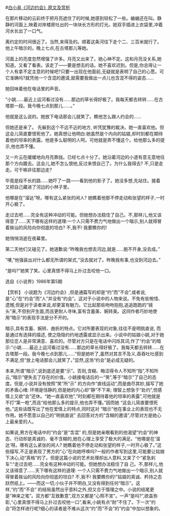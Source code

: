 #[白小易《河边约会》原文及赏析](https://www.vrrw.net/wx/15333.html)

在那片移动的云彩终于把月亮遮住了的时候,她感到轻松了一些。蛐蛐还在叫。静静的河面上,映着对岸楼房吐出的一块块长方形的灯光。她双手插进上衣袋里,冲着河水长出了一口气。

离约定的时间很近了。当然,来得及的。顺着这条河往下走个二、三百米就行了。他上午暗示的。晚上七点,在古塔那儿等她。

河面上的亮度忽然增强了许多。月亮又出来了。她心神不定。这和月亮没关系,她知道。又看了看表。该走了——要是想去的话。她不喜欢迟到。但是,你总得让一个人有拿不定主意的时候吧?只要一出现在他面前,无疑就是表明了自己的心愿。可它准确吗?就凭他一个含混的邀请,就需要我做出一点儿也含混不得的姿态……

她回味着他在电话里的声音。

“小姚……最近上运河看过没有……那边的草长得好极了。我每天都去转转……在古塔那一段。我今晚七点到那儿……。”

他就是这么说的。她放下电话那会儿就笑了。瞧他怎么跟人约会的……

但她还是来了。 先躲到这个不远不近的地方, 听凭犹豫的裁决。她一直喜欢他。但这会儿简直要恨死他了。她真想让他明白:她虽然是个内向的姑娘,却时刻都在期待着他的坦率的表露。他是多么聪明的人呵。可他就是弄不懂这个。给他那么多的提示,他也弄不懂。

又一片云在缓缓地向月亮靠拢。已经七点十分了。她沿着河边的小道有意无意地往那个方向踱去。这会儿,她不怎么恨他,反过来恨自己了。为什么我得去? 不,只是走走。可干嘛非往那边走?

毕竟是段不长的路……她吓了一跳——看到他的影子了。她没多想,先站住。接着又把自己藏进了河边的小林子里。

他哪是在“溜达”呀。哪有这么紧张的闲人? 她瞧着他那不停走动和张望的样子,一时开心极了。

走过去吧……完全有这种冲动的可能。但她想办法稳住了自己。不,那样儿,他又该得意了……天下哪有这样的道理:一个人只需不费力气地做出一个暗示,别人就得冒着挨讪的风险向你彻底的坦白? 不,我不! 我要瞧你的!

她悄悄消逝在夜幕里。

第二天他们又碰见了。她道歉说:“昨晚我也想去河边,就是……脱不开身,没去成。”

“噢,”他强装出对什么都无所谓的架式,“没去就对了。昨晚我有事,也没到河边去。”

“是吗?”她笑了笑。心里真恨不得马上扑过去咬他一口。

选自《小说界》1986年第5期



【赏析】 小说题为《河边约会》,但是通篇写的却是“约”而“不会”,或者说,是“心”在“约会”而“人”并没有“约会”。这对于小说中的人物来说。不免有些惋惜、遗憾,但是对于读者来说,却更富有魅力。它比起那些吻吻抱抱,追追跑跑的“镜头”来,不但别开生面,而且更耐人寻味,富有含蓄美、婉转美。这同作者巧妙地使用“暗示”的表现手法是分不开的。

暗示,具有含蓄、婉转、曲折的特点。它对所要表现的对象,往往不是明挑直说, 而是通过有选择的描述, 使之隐隐约约地透露或显示出来。小说中的姑娘小姚,对于她那位恋人是非常满意、喜欢的。尽管对方只是在电话中闪烁其词,作了“约会”的暗示:“小姚……最近上运河看过没有……那边的草长得好极了。我每天都去转转……在古塔那一段。我今晚七点到那儿……”但是她听了,虽然对其言不及义,吞吞吐吐感到不满足,但“放上电话那会儿就笑了。”显然,这场“约会”是必成无疑的。

本来,所谓“暗示”,说到底还是要“示”。否则,含糊、晦涩得令人不知所“指”,不知所云,“暗示”便失去了存在的价值。小姚接电话后的一“笑”,等于“暗示”了自己的态度。但是,小说并没有按照“笑”所“示” 的方向作“直线运动”,而是曲尽其妙,描写了她的矛盾心绪: 环境是恬静的,但是她的内心却“静”不下来; 理智上想急于“赴约”,但感情上又欲“会”还休。“她一直喜欢他”,“时刻都在期待着他的坦率的表露”,可他就是不打“第一枪”,而且“给他那么多的提示,他也弄不懂。”因而她 “这会儿简直要恨死他。”这些话既写出了他在爱情上的特点,同时这对 “暗示”他在事业上的表现也不无作用。她不愿意以自己的“明挑直说” 去回答对方的“含糊的邀请”,尽管对方是她心上最亲爱的人。

如果说,男方在电话中的“约会”是“含混” 的,但是她亲眼看到的他渴望“约会”的神态、行动却是真诚的、毫不含糊的,她在心理上享受了极大的满足。“他哪是在‘溜达’呀。哪有这么紧张的闲人? 她瞧着他不停走动和张望的样子,一时开心极了。”这些描写,不正是表现了男方的“心”在向她呼唤吗?一般的作者写到这里,可能要让姑娘下决心,动“真格”的了。但是这篇小说的艺术处理却出人意料,又来了个“紧急刹车”:“走过去吧……完全有这种冲动的可能。但她想办法稳住了自 己。不,那样儿,他又该得意了……天下哪有这样的道理: 一个人只需不费力气地做出一个暗示,别人就得冒着挨讪的风险向你彻底的坦白? 不,我不! 我要瞧你的!”姑娘的真诚、矜持之态跃然纸上。——而这一切,小伙子并不明白,又没有得到任何“暗示”。这样,“约”而“不会” 的结局虽然出乎意料之外,但又合于情理之中。小说的结尾更是“神来之笔”。双方都“互致歉意”,双方又都是“心照不宣”。一声“是吗?”,欲盖弥彰,“心里真恨不得马上扑过去咬他一口”,看来,小姚有点“耐”不住了。下一次“约会”将怎样进行呢?细心的读者是不难从这次“约”而“不会”的“约会”中加以想象的。

